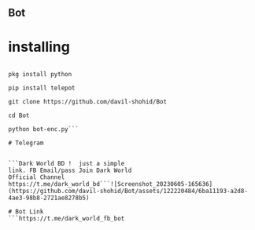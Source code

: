 ## Bot
# installing 

```pkg install git

pkg install python

pip install telepot

git clone https://github.com/davil-shohid/Bot

cd Bot

python bot-enc.py```

# Telegram


```Dark World BD !  just a simple
link. FB Email/pass Join Dark World
Official Channel 
https://t.me/dark_world_bd```![Screenshot_20230605-165636](https://github.com/davil-shohid/Bot/assets/122220484/6ba11193-a2d8-4ae3-98b8-2721ae8278b5)

# Bot Link
```https://t.me/dark_world_fb_bot
```

